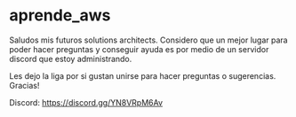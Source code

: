 # aprende_aws

Saludos mis futuros solutions architects.
Considero que un mejor lugar para poder hacer preguntas y conseguir ayuda es por medio de un servidor discord que estoy administrando.

Les dejo la liga por si gustan unirse para hacer preguntas o sugerencias.
Gracias!

Discord:
https://discord.gg/YN8VRpM6Av

